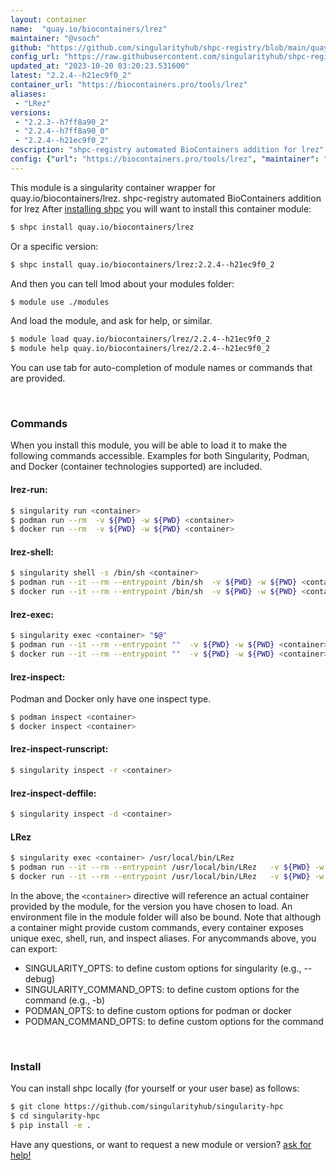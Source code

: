 ```yaml
---
layout: container
name:  "quay.io/biocontainers/lrez"
maintainer: "@vsoch"
github: "https://github.com/singularityhub/shpc-registry/blob/main/quay.io/biocontainers/lrez/container.yaml"
config_url: "https://raw.githubusercontent.com/singularityhub/shpc-registry/main/quay.io/biocontainers/lrez/container.yaml"
updated_at: "2023-10-20 03:20:23.531600"
latest: "2.2.4--h21ec9f0_2"
container_url: "https://biocontainers.pro/tools/lrez"
aliases:
 - "LRez"
versions:
 - "2.2.3--h7ff8a90_2"
 - "2.2.4--h7ff8a90_0"
 - "2.2.4--h21ec9f0_2"
description: "shpc-registry automated BioContainers addition for lrez"
config: {"url": "https://biocontainers.pro/tools/lrez", "maintainer": "@vsoch", "description": "shpc-registry automated BioContainers addition for lrez", "latest": {"2.2.4--h21ec9f0_2": "sha256:94813d961203baa8ebd4a67e11f8cd0ded7d6a60c0f70d5cc8926b6a19472fda"}, "tags": {"2.2.3--h7ff8a90_2": "sha256:64eb52f1c13a3597de8753975c7cacd3de74868c680a5fb9f790d014232c1a95", "2.2.4--h7ff8a90_0": "sha256:f7f555a4f606b1fea2270522cb7c7cd66c847ff376141e97fb3c17ced77ba9fa", "2.2.4--h21ec9f0_2": "sha256:94813d961203baa8ebd4a67e11f8cd0ded7d6a60c0f70d5cc8926b6a19472fda"}, "docker": "quay.io/biocontainers/lrez", "aliases": {"LRez": "/usr/local/bin/LRez"}}
---
```


This module is a singularity container wrapper for quay.io/biocontainers/lrez.
shpc-registry automated BioContainers addition for lrez
After [installing shpc](#install) you will want to install this container module:


```bash
$ shpc install quay.io/biocontainers/lrez
```

Or a specific version:

```bash
$ shpc install quay.io/biocontainers/lrez:2.2.4--h21ec9f0_2
```

And then you can tell lmod about your modules folder:

```bash
$ module use ./modules
```

And load the module, and ask for help, or similar.

```bash
$ module load quay.io/biocontainers/lrez/2.2.4--h21ec9f0_2
$ module help quay.io/biocontainers/lrez/2.2.4--h21ec9f0_2
```

You can use tab for auto-completion of module names or commands that are provided.

<br>

### Commands

When you install this module, you will be able to load it to make the following commands accessible.
Examples for both Singularity, Podman, and Docker (container technologies supported) are included.

#### lrez-run:

```bash
$ singularity run <container>
$ podman run --rm  -v ${PWD} -w ${PWD} <container>
$ docker run --rm  -v ${PWD} -w ${PWD} <container>
```

#### lrez-shell:

```bash
$ singularity shell -s /bin/sh <container>
$ podman run --it --rm --entrypoint /bin/sh  -v ${PWD} -w ${PWD} <container>
$ docker run --it --rm --entrypoint /bin/sh  -v ${PWD} -w ${PWD} <container>
```

#### lrez-exec:

```bash
$ singularity exec <container> "$@"
$ podman run --it --rm --entrypoint ""  -v ${PWD} -w ${PWD} <container> "$@"
$ docker run --it --rm --entrypoint ""  -v ${PWD} -w ${PWD} <container> "$@"
```

#### lrez-inspect:

Podman and Docker only have one inspect type.

```bash
$ podman inspect <container>
$ docker inspect <container>
```

#### lrez-inspect-runscript:

```bash
$ singularity inspect -r <container>
```

#### lrez-inspect-deffile:

```bash
$ singularity inspect -d <container>
```


#### LRez

```bash
$ singularity exec <container> /usr/local/bin/LRez
$ podman run --it --rm --entrypoint /usr/local/bin/LRez   -v ${PWD} -w ${PWD} <container> -c " $@"
$ docker run --it --rm --entrypoint /usr/local/bin/LRez   -v ${PWD} -w ${PWD} <container> -c " $@"
```



In the above, the `<container>` directive will reference an actual container provided
by the module, for the version you have chosen to load. An environment file in the
module folder will also be bound. Note that although a container
might provide custom commands, every container exposes unique exec, shell, run, and
inspect aliases. For anycommands above, you can export:

 - SINGULARITY_OPTS: to define custom options for singularity (e.g., --debug)
 - SINGULARITY_COMMAND_OPTS: to define custom options for the command (e.g., -b)
 - PODMAN_OPTS: to define custom options for podman or docker
 - PODMAN_COMMAND_OPTS: to define custom options for the command

<br>

### Install

You can install shpc locally (for yourself or your user base) as follows:

```bash
$ git clone https://github.com/singularityhub/singularity-hpc
$ cd singularity-hpc
$ pip install -e .
```

Have any questions, or want to request a new module or version? [ask for help!](https://github.com/singularityhub/singularity-hpc/issues)